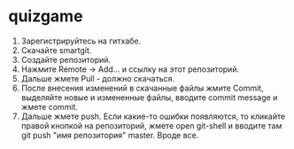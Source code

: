 # quizgame
1. Зарегистрируйтесь на гитхабе.
2. Скачайте smartgit.
3. Создайте репозиторий.
4. Нажмите Remote -> Add... и ссылку на этот репозиторий.
5. Дальше жмете Pull - должно скачаться.
6. После внесения изменений в скачанные файлы жмите Commit, выделяйте новые и измененные файлы, вводите commit message и жмете commit.
7. Дальше жмете push. Если какие-то ошибки появляются, то кликайте правой кнопкой на репозиторий, жмете open git-shell и вводите там git push "имя репозитория" master.
Вроде все.
